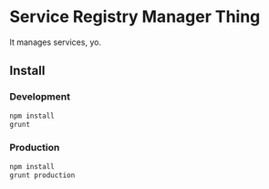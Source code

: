 # Service Registry Manager Thing

It manages services, yo.

## Install

### Development

```sh
npm install
grunt
```

### Production

```sh
npm install
grunt production
```

